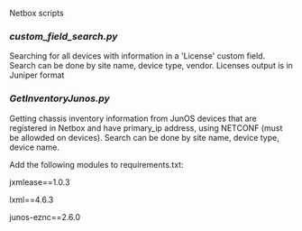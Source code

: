 Netbox scripts

### <i>custom_field_search.py</i>
Searching for all devices with information in a 'License' custom field. 
Search can be done by site name, device type, vendor.
Licenses output is in Juniper format

### <i>GetInventoryJunos.py</i>
Getting chassis inventory information from JunOS devices that are registered in Netbox and have primary_ip address, using NETCONF (must be allowded on devices). 
Search can be done by site name, device type, device name.

Add the following modules to requirements.txt:

jxmlease==1.0.3

lxml==4.6.3

junos-eznc==2.6.0
